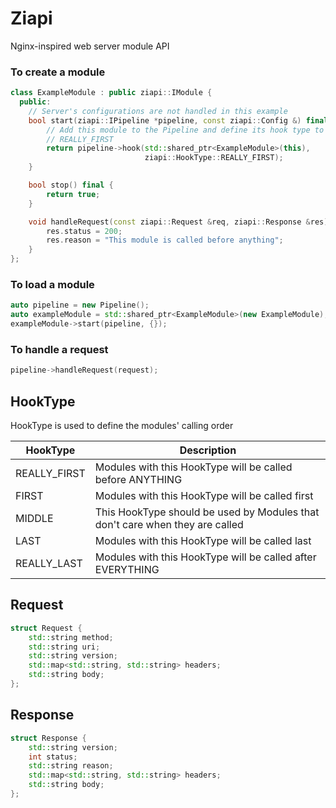 # Ziapi

Nginx-inspired web server module API

### To create a module
```cpp
class ExampleModule : public ziapi::IModule {
  public:
    // Server's configurations are not handled in this example
    bool start(ziapi::IPipeline *pipeline, const ziapi::Config &) final {
        // Add this module to the Pipeline and define its hook type to
        // REALLY_FIRST
        return pipeline->hook(std::shared_ptr<ExampleModule>(this),
                              ziapi::HookType::REALLY_FIRST);
    }

    bool stop() final {
        return true;
    }

    void handleRequest(const ziapi::Request &req, ziapi::Response &res) final {
        res.status = 200;
        res.reason = "This module is called before anything";
    }
};
```

### To load a module
```cpp
auto pipeline = new Pipeline();
auto exampleModule = std::shared_ptr<ExampleModule>(new ExampleModule);
exampleModule->start(pipeline, {});
```

### To handle a request
```cpp
pipeline->handleRequest(request);
```

## HookType
HookType is used to define the modules' calling order

| HookType  | Description |
| ------------- | ------------- |
| REALLY_FIRST  | Modules with this HookType will be called before ANYTHING  |
| FIRST  | Modules with this HookType will be called first  |
| MIDDLE  | This HookType should be used by Modules that don't care when they are called  |
| LAST  | Modules with this HookType will be called last  |
| REALLY_LAST  | Modules with this HookType will be called after EVERYTHING  |

## Request
```cpp
struct Request {
    std::string method;
    std::string uri;
    std::string version;
    std::map<std::string, std::string> headers;
    std::string body;
};
```

## Response
```cpp
struct Response {
    std::string version;
    int status;
    std::string reason;
    std::map<std::string, std::string> headers;
    std::string body;
};
```
